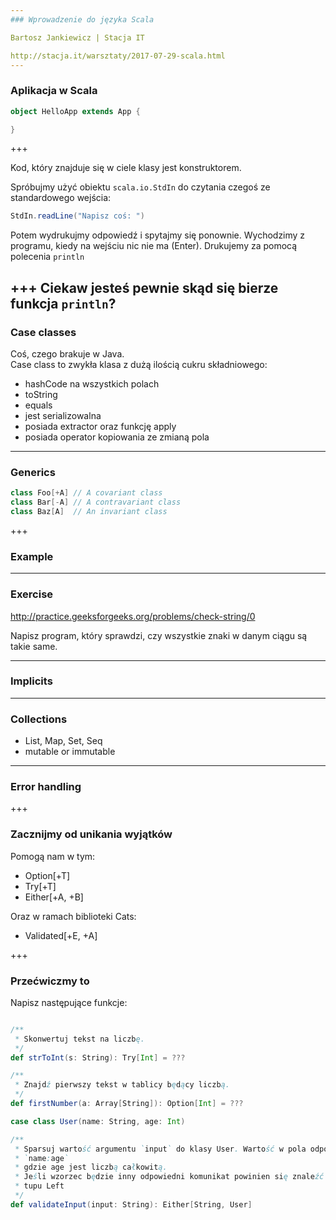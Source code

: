 ```yaml
---
### Wprowadzenie do języka Scala

Bartosz Jankiewicz | Stacja IT

http://stacja.it/warsztaty/2017-07-29-scala.html
---
```

### Aplikacja w Scala

```scala
object HelloApp extends App {

}
```
+++

Kod, który znajduje się w ciele klasy jest konstruktorem.

Spróbujmy użyć obiektu `scala.io.StdIn` do czytania czegoś ze standardowego wejścia:

```scala
StdIn.readLine("Napisz coś: ")
```

Potem wydrukujmy odpowiedź i spytajmy się ponownie. Wychodzimy z programu, kiedy
na wejściu nic nie ma (Enter). Drukujemy za pomocą polecenia `println`

+++
**Ciekaw jesteś pewnie skąd się bierze funkcja `println`?**
---

### Case classes

Coś, czego brakuje w Java.
</br>
Case class to zwykła klasa z dużą ilością cukru składniowego:
- hashCode na wszystkich polach
- toString
- equals
- jest serializowalna
- posiada extractor oraz funkcję apply
- posiada operator kopiowania ze zmianą pola

---
### Generics

```scala
class Foo[+A] // A covariant class
class Bar[-A] // A contravariant class
class Baz[A]  // An invariant class
```
+++
### Example

---
### Exercise
http://practice.geeksforgeeks.org/problems/check-string/0

Napisz program, który sprawdzi, czy wszystkie znaki w danym ciągu są takie same. 


---
### Implicits

---
### Collections

- List, Map, Set, Seq
- mutable or immutable

---
### Error handling

+++
### Zacznijmy od unikania wyjątków

Pomogą nam w tym:
- Option[+T]
- Try[+T]
- Either[+A, +B]

Oraz w ramach biblioteki Cats:
- Validated[+E, +A] 

+++
### Przećwiczmy to

Napisz następujące funkcje:

```scala

/**
 * Skonwertuj tekst na liczbę.
 */
def strToInt(s: String): Try[Int] = ???

/**
 * Znajdź pierwszy tekst w tablicy będący liczbą.
 */
def firstNumber(a: Array[String]): Option[Int] = ???

case class User(name: String, age: Int)

/**
 * Sparsuj wartość argumentu `input` do klasy User. Wartość w pola odpowiada wzorcowi:
 * `name:age`
 * gdzie age jest liczbą całkowitą.
 * Jeśli wzorzec będzie inny odpowiedni komunikat powinien się znaleźć w rezultacie
 * tupu Left
 */
def validateInput(input: String): Either[String, User]

```